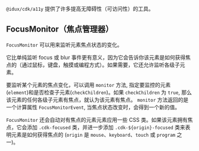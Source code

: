 `@idux/cdk/a11y` 提供了许多提高无障碍性（可访问性）的工具。

## FocusMonitor（焦点管理器）

`FocusMonitor` 可以用来监听元素焦点状态的变化。

它比单纯监听 focus 或 blur 事件更有意义，因为它会告诉你该元素是如何获得焦点的（通过鼠标，键盘，触摸或编程方式）。如果需要，它还允许监听各级子元素。

要监听某个元素的焦点变化，可以调用 `monitor` 方法, 指定要监控的元素(`element`)和是否检查子元素(`checkChildren`)。如果 `checkChildren` 为 `true`, 那么该元素的任何各级子元素有焦点，就认为该元素有焦点。 `monitor` 方法返回的是一个计算属性 `FocusMonitorEvent`, 当焦点状态改变时，会得到一个新的值。

`FocusMonitor` 还会自动对有焦点的元素元素应用一些 CSS 类。如果该元素拥有焦点，它会添加 `.cdk-focused` 类，并进一步添加 `.cdk-${origin}-focused` 类来表明元素是如何获得焦点的 (`origin` 是 `mouse`、`keyboard`、`touch` 或 `program` 之一)。
